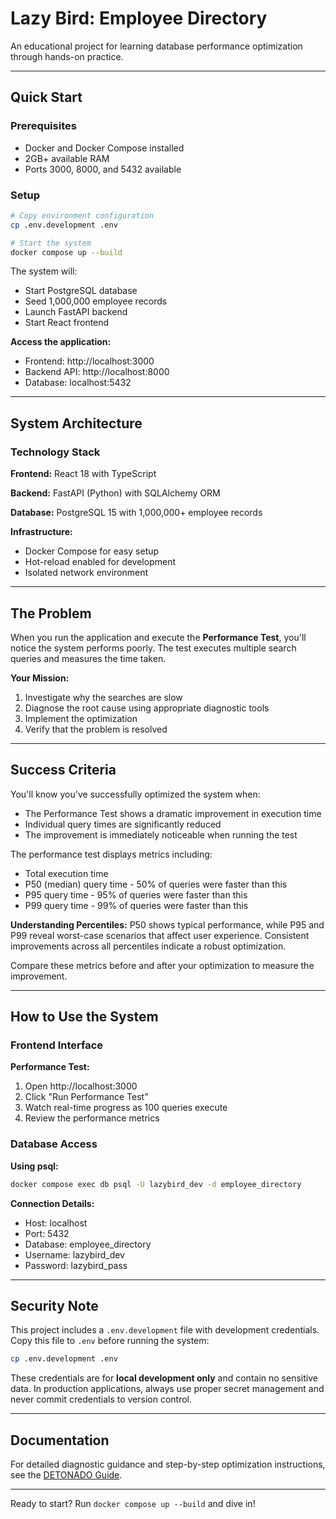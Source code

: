 # Lazy Bird: Employee Directory

An educational project for learning database performance optimization through hands-on practice.

---

## Quick Start

### Prerequisites
- Docker and Docker Compose installed
- 2GB+ available RAM
- Ports 3000, 8000, and 5432 available

### Setup

```bash
# Copy environment configuration
cp .env.development .env

# Start the system
docker compose up --build
```

The system will:
- Start PostgreSQL database
- Seed 1,000,000 employee records
- Launch FastAPI backend
- Start React frontend

**Access the application:**
- Frontend: http://localhost:3000
- Backend API: http://localhost:8000
- Database: localhost:5432

---

## System Architecture

### Technology Stack

**Frontend:** React 18 with TypeScript

**Backend:** FastAPI (Python) with SQLAlchemy ORM

**Database:** PostgreSQL 15 with 1,000,000+ employee records

**Infrastructure:**
- Docker Compose for easy setup
- Hot-reload enabled for development
- Isolated network environment

---

## The Problem

When you run the application and execute the **Performance Test**, you'll notice the system performs poorly. The test executes multiple search queries and measures the time taken.

**Your Mission:**
1. Investigate why the searches are slow
2. Diagnose the root cause using appropriate diagnostic tools
3. Implement the optimization
4. Verify that the problem is resolved

---

## Success Criteria

You'll know you've successfully optimized the system when:

- The Performance Test shows a dramatic improvement in execution time
- Individual query times are significantly reduced
- The improvement is immediately noticeable when running the test

The performance test displays metrics including:
- Total execution time
- P50 (median) query time - 50% of queries were faster than this
- P95 query time - 95% of queries were faster than this
- P99 query time - 99% of queries were faster than this

**Understanding Percentiles:** P50 shows typical performance, while P95 and P99 reveal worst-case scenarios that affect user experience. Consistent improvements across all percentiles indicate a robust optimization.

Compare these metrics before and after your optimization to measure the improvement.

---

## How to Use the System

### Frontend Interface

**Performance Test:**
1. Open http://localhost:3000
2. Click "Run Performance Test"
3. Watch real-time progress as 100 queries execute
4. Review the performance metrics

### Database Access

**Using psql:**
```bash
docker compose exec db psql -U lazybird_dev -d employee_directory
```

**Connection Details:**
- Host: localhost
- Port: 5432
- Database: employee_directory
- Username: lazybird_dev
- Password: lazybird_pass

---

## Security Note

This project includes a `.env.development` file with development credentials. Copy this file to `.env` before running the system:

```bash
cp .env.development .env
```

These credentials are for **local development only** and contain no sensitive data. In production applications, always use proper secret management and never commit credentials to version control.

---

## Documentation

For detailed diagnostic guidance and step-by-step optimization instructions, see the [DETONADO Guide](./DETONADO.md).

---

Ready to start? Run `docker compose up --build` and dive in!